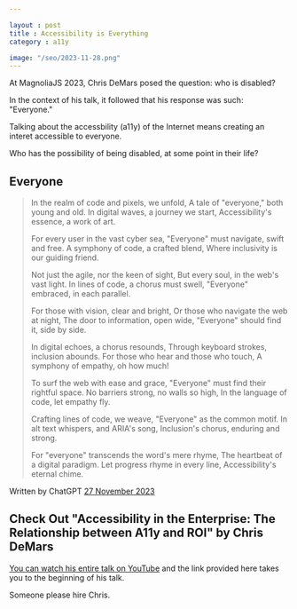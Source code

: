 ```yaml
---

layout : post
title : Accessibility is Everything
category : a11y

image: "/seo/2023-11-28.png"
---
```


At MagnoliaJS 2023, Chris DeMars posed the question: who is disabled?

In the context of his talk, it followed that his response was such: "Everyone."

Talking about the accessbility (a11y) of the Internet means creating an interet accessible to everyone.

Who has the possibility of being disabled, at some point in their life?

## Everyone

> In the realm of code and pixels, we unfold,
> A tale of "everyone," both young and old.
> In digital waves, a journey we start,
> Accessibility's essence, a work of art.
>
> For every user in the vast cyber sea,
> "Everyone" must navigate, swift and free.
> A symphony of code, a crafted blend,
> Where inclusivity is our guiding friend.
>
> Not just the agile, nor the keen of sight,
> But every soul, in the web's vast light.
> In lines of code, a chorus must swell,
> "Everyone" embraced, in each parallel.
>
> For those with vision, clear and bright,
> Or those who navigate the web at night,
> The door to information, open wide,
> "Everyone" should find it, side by side.
>
> In digital echoes, a chorus resounds,
> Through keyboard strokes, inclusion abounds.
> For those who hear and those who touch,
> A symphony of empathy, oh how much!
>
> To surf the web with ease and grace,
> "Everyone" must find their rightful space.
> No barriers strong, no walls so high,
> In the language of code, let empathy fly.
>
> Crafting lines of code, we weave,
> "Everyone" as the common motif.
> In alt text whispers, and ARIA's song,
> Inclusion's chorus, enduring and strong.
>
> For "everyone" transcends the word's mere rhyme,
> The heartbeat of a digital paradigm.
> Let progress rhyme in every line,
> Accessibility's eternal chime.

Written by ChatGPT
[27 November 2023](https://chat.openai.com/share/6e6d5968-9ffb-48f8-a71b-523508ac99ec)

## Check Out "Accessibility in the Enterprise: The Relationship between A11y and ROI" by Chris DeMars

[You can watch his entire talk on YouTube](https://www.youtube.com/live/mr6rWFgh_1E?si=N8GGD_I_SDWo1-dE&t=1477) and the link provided here takes you to the beginning of his talk.

Someone please hire Chris.
